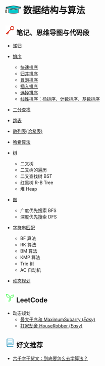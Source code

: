 # <img src="./Assets/icons/知识.png" width="50px" height="25px"> 数据结构与算法

## <img src="./Assets/icons/基础知识.png" width="30px" height="30px"> 笔记、思维导图与代码段

- [递归](/Notes/递归.md)

- [排序](/Notes/Sort.md)

  - [快速排序](/Notes/Sort/QuickSort.md)
  - [归并排序](/Notes/Sort/MergeSort.md)
  - [冒泡排序](/Notes/Sort/BubbleSort.md)
  - [插入排序](/Notes/Sort/InsertionSort.md)
  - [选择排序](/Notes/Sort/SelectionSort.md)
  - [线性排序：桶排序、计数排序、基数排序](/Notes/Sort/LinearSort.md)

- [二分查找](/Notes/BinarySearch.md)

- [跳表](/Notes/跳表.md)

- [散列表(哈希表)](/Notes/HashTable.md)

- [哈希算法](/Notes/哈希算法.md)

- [树](/Notes/二叉树.md)

  - 二叉树
  - 二叉树的遍历
  - 二叉查找树 BST
  - 红黑树 R-B Tree
  - 堆 Heap

- [图](/Notes/图.md)

  - 广度优先搜索 BFS
  - 深度优先搜索 DFS

- [字符串匹配](/Notes/字符串匹配.md)

  - BF 算法
  - RK 算法
  - BM 算法
  - KMP 算法
  - Trie 树
  - AC 自动机

- [动态规划](/Notes/动态规划.md)

## <img src="./Assets/icons/成长.png" width="30px" height="30px"> LeetCode

- 动态规划
  - [最大子序和 MaximumSubarry (_Easy_)](https://github.com/zhangzhongjiang/Data-Structures-Algorithms/tree/master/LeetCode/53_MaximumSubarray)
  - [打家劫舍 HouseRobber (_Easy_)](https://github.com/zhangzhongjiang/Data-Structures-Algorithms/tree/master/LeetCode/198_HouseRobber)

<!-- ## [数据结构与算法之美](https://time.geekbang.org/column/126)

1. 如何抓住重点，系统高效的学习数据结构与算法

   - [数据结构与算法大纲](/MindMap/Geek/知识图谱.jpg)
   - [20 个基本知识点](/Notes/Geek/01.20个基本知识点.md)
   - [学习技巧](/Notes/Geek/01.学习技巧.md)

2. [学习书单](/MindMap/Geek/学习书单.jpg)

3. 复杂度分析（上）：如何分析、统计算法的执行效率和资源消耗？

   - [大 O 复杂度表示法](/Notes/Geek/03.大O复杂度表示法.md)
   - [时间复杂度分析](/Notes/Geek/03.时间复杂度分析.md)
   - [常用的几种时间复杂度曲线图](/MindMap/Geek/常用的几种时间复杂度曲线图.jpg)
   - [几种常见时间复杂度实例分析](/Notes/Geek/03.几种常见时间复杂度实例分析.md)

4. [复杂度分析（下）：浅析最好、最坏、平均、均摊时间复杂度](/Notes/Geek/04.最好、最坏、平均、均摊时间复杂度.md)

5. [数组](/Notes/Geek/05.数组.md)

6. [链表](/Notes/Geek/06.链表.md)

7. [栈](/Notes/Geek/07.栈.md)

8. [队列](/Notes/Geek/08.队列.md)

9. [递归](/Notes/Geek/09.递归.md)

10. [初识动态规划](/Notes/Geek/40.初识动态规划：如何巧妙解决‘双十一’购物时的凑单问题.md) -->

## <img src="./Assets/icons/资料.png" width="30px" height="30px"> 好文推荐

- [六千字干货文：到底要怎么去学算法？](https://mp.weixin.qq.com/s/7cpixzxE2DLaEn7F615AqQ)

